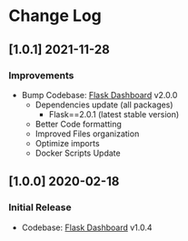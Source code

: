 # Change Log

## [1.0.1] 2021-11-28
### Improvements

- Bump Codebase: [Flask Dashboard](https://github.com/app-generator/boilerplate-code-flask-dashboard) v2.0.0
  - Dependencies update (all packages) 
    - Flask==2.0.1 (latest stable version)
  - Better Code formatting
  - Improved Files organization
  - Optimize imports
  - Docker Scripts Update

## [1.0.0] 2020-02-18
### Initial Release

- Codebase: [Flask Dashboard](https://github.com/app-generator/boilerplate-code-flask-dashboard) v1.0.4
